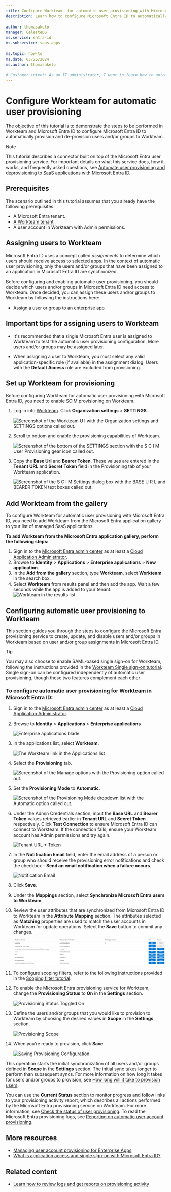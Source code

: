```yaml
---
title: Configure Workteam  for automatic user provisioning with Microsoft Entra ID
description: Learn how to configure Microsoft Entra ID to automatically provision and de-provision user accounts to Workteam.

author: thomasakelo
manager: CelesteDG
ms.service: entra-id
ms.subservice: saas-apps

ms.topic: how-to
ms.date: 03/25/2024
ms.author: thomasakelo

# Customer intent: As an IT administrator, I want to learn how to automatically provision and deprovision user accounts from Microsoft Entra ID to Workteam so that I can streamline the user management process and ensure that users have the appropriate access to Workteam.
---
```


# Configure Workteam  for automatic user provisioning

The objective of this tutorial is to demonstrate the steps to be performed in Workteam  and Microsoft Entra ID to configure Microsoft Entra ID to automatically provision and de-provision users and/or groups to Workteam.

> [!NOTE]
> This tutorial describes a connector built on top of the Microsoft Entra user provisioning service. For important details on what this service does, how it works, and frequently asked questions, see [Automate user provisioning and deprovisioning to SaaS applications with Microsoft Entra ID](~/identity/app-provisioning/user-provisioning.md).
>

## Prerequisites

The scenario outlined in this tutorial assumes that you already have the following prerequisites:

* A Microsoft Entra tenant.
* [A Workteam tenant](https://workte.am/pricing.html)
* A user account in Workteam  with Admin permissions.

## Assigning users to Workteam 

Microsoft Entra ID uses a concept called *assignments* to determine which users should receive access to selected apps. In the context of automatic user provisioning, only the users and/or groups that have been assigned to an application in Microsoft Entra ID are synchronized.

Before configuring and enabling automatic user provisioning, you should decide which users and/or groups in Microsoft Entra ID need access to Workteam. Once decided, you can assign these users and/or groups to Workteam  by following the instructions here:
* [Assign a user or group to an enterprise app](~/identity/enterprise-apps/assign-user-or-group-access-portal.md)

## Important tips for assigning users to Workteam 

* It's recommended that a single Microsoft Entra user is assigned to Workteam  to test the automatic user provisioning configuration. More users and/or groups may be assigned later.

* When assigning a user to Workteam, you must select any valid application-specific role (if available) in the assignment dialog. Users with the **Default Access** role are excluded from provisioning.

## Set up Workteam  for provisioning

Before configuring Workteam  for automatic user provisioning with Microsoft Entra ID, you need to enable SCIM provisioning on Workteam.

1. Log in into [Workteam](https://app.workte.am/account/signin). Click **Organization settings** > **SETTINGS**.

	![Screenshot of the Workteam U I with the Organization settings and SETTINGS options called out.](media/workteam-provisioning-tutorial/settings.png)

2. Scroll to bottom and enable the provisioning capabilities of Workteam.

	![Screenshot of the bottom of the SETTINGS section with the S C I M User Provisioning gear icon called out.](media/workteam-provisioning-tutorial/icon.png)

3. Copy the **Base Url** and **Bearer Token**. These values are entered in the **Tenant URL** and **Secret Token** field in the Provisioning tab of your Workteam application.

	![Screenshot of the S C I M Settings dialog box with the BASE U R L and BEARER TOKEN text boxes called out.](media/workteam-provisioning-tutorial/scim.png)


## Add Workteam  from the gallery

To configure Workteam  for automatic user provisioning with Microsoft Entra ID, you need to add Workteam  from the Microsoft Entra application gallery to your list of managed SaaS applications.

**To add Workteam  from the Microsoft Entra application gallery, perform the following steps:**

1. Sign in to the [Microsoft Entra admin center](https://entra.microsoft.com) as at least a [Cloud Application Administrator](~/identity/role-based-access-control/permissions-reference.md#cloud-application-administrator).
1. Browse to **Identity** > **Applications** > **Enterprise applications** > **New application**.
1. In the **Add from the gallery** section, type **Workteam**, select **Workteam** in the search box.
1. Select **Workteam** from results panel and then add the app. Wait a few seconds while the app is added to your tenant.
	![Workteam  in the results list](common/search-new-app.png)

## Configuring automatic user provisioning to Workteam  

This section guides you through the steps to configure the Microsoft Entra provisioning service to create, update, and disable users and/or groups in Workteam  based on user and/or group assignments in Microsoft Entra ID.

> [!TIP]
> You may also choose to enable SAML-based single sign-on for Workteam, following the instructions provided in the [Workteam Single sign-on tutorial](workteam-tutorial.md). Single sign-on can be configured independently of automatic user provisioning, though these two features complement each other

<a name='to-configure-automatic-user-provisioning-for-workteam--in-azure-ad'></a>

### To configure automatic user provisioning for Workteam  in Microsoft Entra ID:

1. Sign in to the [Microsoft Entra admin center](https://entra.microsoft.com) as at least a [Cloud Application Administrator](~/identity/role-based-access-control/permissions-reference.md#cloud-application-administrator).
1. Browse to **Identity** > **Applications** > **Enterprise applications**

	![Enterprise applications blade](common/enterprise-applications.png)

1. In the applications list, select **Workteam**.

	![The Workteam  link in the Applications list](common/all-applications.png)

3. Select the **Provisioning** tab.

	![Screenshot of the Manage options with the Provisioning option called out.](common/provisioning.png)

4. Set the **Provisioning Mode** to **Automatic**.

	![Screenshot of the Provisioning Mode dropdown list with the Automatic option called out.](common/provisioning-automatic.png)

5. Under the Admin Credentials section, input the **Base URL** and **Bearer Token** values retrieved earlier in **Tenant URL** and **Secret Token** respectively. Click **Test Connection** to ensure Microsoft Entra ID can connect to Workteam. If the connection fails, ensure your Workteam account has Admin permissions and try again.

	![Tenant URL + Token](common/provisioning-testconnection-tenanturltoken.png)

6. In the **Notification Email** field, enter the email address of a person or group who should receive the provisioning error notifications and check the checkbox - **Send an email notification when a failure occurs**.

	![Notification Email](common/provisioning-notification-email.png)

7. Click **Save**.

8. Under the **Mappings** section, select **Synchronize Microsoft Entra users to Workteam**.

9. Review the user attributes that are synchronized from Microsoft Entra ID to Workteam  in the **Attribute Mapping** section. The attributes selected as **Matching** properties are used to match the user accounts in Workteam  for update operations. Select the **Save** button to commit any changes.

	![Workteam  User Attributes](media/workteam-provisioning-tutorial/userattribute.png)

11. To configure scoping filters, refer to the following instructions provided in the [Scoping filter tutorial](~/identity/app-provisioning/define-conditional-rules-for-provisioning-user-accounts.md).

12. To enable the Microsoft Entra provisioning service for Workteam, change the **Provisioning Status** to **On** in the **Settings** section.

	![Provisioning Status Toggled On](common/provisioning-toggle-on.png)

13. Define the users and/or groups that you would like to provision to Workteam  by choosing the desired values in **Scope** in the **Settings** section.

	![Provisioning Scope](common/provisioning-scope.png)

14. When you're ready to provision, click **Save**.

	![Saving Provisioning Configuration](common/provisioning-configuration-save.png)

This operation starts the initial synchronization of all users and/or groups defined in **Scope** in the **Settings** section. The initial sync takes longer to perform than subsequent syncs. For more information on how long it takes for users and/or groups to provision, see [How long will it take to provision users](~/identity/app-provisioning/application-provisioning-when-will-provisioning-finish-specific-user.md#how-long-will-it-take-to-provision-users).

You can use the **Current Status** section to monitor progress and follow links to your provisioning activity report, which describes all actions performed by the Microsoft Entra provisioning service on Workteam. For more information, see [Check the status of user provisioning](~/identity/app-provisioning/application-provisioning-when-will-provisioning-finish-specific-user.md). To read the Microsoft Entra provisioning logs, see [Reporting on automatic user account provisioning](~/identity/app-provisioning/check-status-user-account-provisioning.md).

## More resources

* [Managing user account provisioning for Enterprise Apps](~/identity/app-provisioning/configure-automatic-user-provisioning-portal.md)
* [What is application access and single sign-on with Microsoft Entra ID?](~/identity/enterprise-apps/what-is-single-sign-on.md)

## Related content

* [Learn how to review logs and get reports on provisioning activity](~/identity/app-provisioning/check-status-user-account-provisioning.md)

